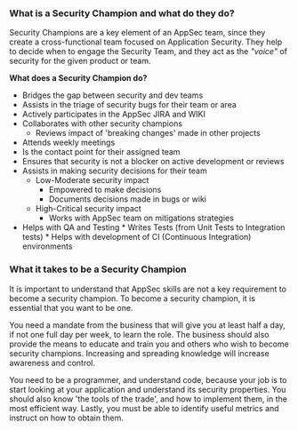 ### What is a Security Champion and what do they do?

Security Champions are a key element of an AppSec team, since they create a cross-functional team focused on Application Security. They help to decide when to engage the Security Team, and they act as the _"voice"_ of security for the given product or team.

**What does a Security Champion do?**

  *  Bridges the gap between security and dev teams
  *  Assists in the triage of security bugs for their team or area
  *  Actively participates in the AppSec JIRA and WIKI
  *  Collaborates with other security champions
     *  Reviews impact of 'breaking changes' made in other projects
  *  Attends weekly meetings
  *  Is the contact point for their assigned team
  *  Ensures that security is not a blocker on active development or reviews
  *  Assists in making security decisions for their team
     *  Low-Moderate security impact
        *  Empowered to make decisions
        *  Documents decisions made in bugs or wiki
     *  High-Critical security impact
        *  Works with AppSec team on mitigations strategies
  *  Helps with QA and Testing
    *  Writes Tests (from Unit Tests to Integration tests)
    *  Helps with development of CI (Continuous Integration) environments
    
### What it takes to be a Security Champion

It is important to understand that AppSec skills are not a key requirement to become a security champion. To become a security champion, it is essential that you want to be one.

You need a mandate from the business that will give you at least half a day, if not one full day per week, to learn the role. The business should also provide the means to educate and train you and others who wish to become security champions. Increasing and spreading knowledge will increase awareness and control.

You need to be a programmer, and understand code, because your job is to start looking at your application and understand its security properties. You should also know 'the tools of the trade', and how to implement them, in the most efficient way. Lastly, you must be able to identify useful metrics and instruct on how to obtain them.


